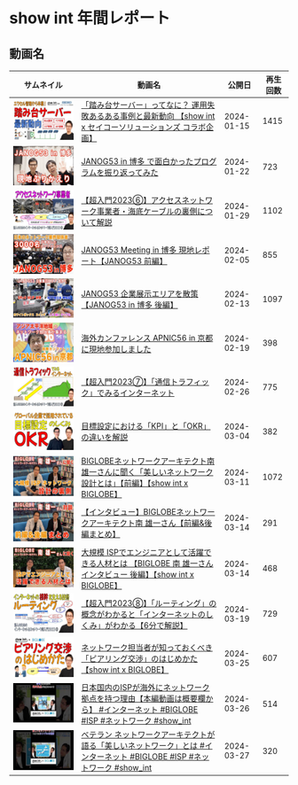 # show int 年間レポート

## 動画名
|サムネイル|動画名|公開日|再生回数|
|---|---|---|---|
|<img src="images/thumbnail_NU-2aNYGFd4_trim.jpg">|[「踏み台サーバー」ってなに？ 運用失敗あるある事例と最新動向 【show int x セイコーソリューションズ コラボ企画】](https://www.youtube.com/watch?v=NU-2aNYGFd4)|2024-01-15|1415|
|<img src="images/thumbnail_IgeDskcLp1E_trim.jpg">|[JANOG53 in 博多 で面白かったプログラムを振り返ってみた](https://www.youtube.com/watch?v=IgeDskcLp1E)|2024-01-22|723|
|<img src="images/thumbnail_u602X43oJow_trim.jpg">|[【超入門2023⑥】アクセスネットワーク事業者・海底ケーブルの裏側について解説](https://www.youtube.com/watch?v=u602X43oJow)|2024-01-29|1102|
|<img src="images/thumbnail_0GoJgfSb5N8_trim.jpg">|[JANOG53 Meeting in 博多 現地レポート【JANOG53 前編】](https://www.youtube.com/watch?v=0GoJgfSb5N8)|2024-02-05|855|
|<img src="images/thumbnail_TFFpCss21sE_trim.jpg">|[JANOG53 企業展示エリアを散策【JANOG53 in 博多 後編】](https://www.youtube.com/watch?v=TFFpCss21sE)|2024-02-13|1097|
|<img src="images/thumbnail_d5UTadczKcM_trim.jpg">|[海外カンファレンス APNIC56 in 京都 に現地参加しました](https://www.youtube.com/watch?v=d5UTadczKcM)|2024-02-19|398|
|<img src="images/thumbnail_5_FF5TemRdM_trim.jpg">|[【超入門2023⑦】「通信トラフィック」でみるインターネット](https://www.youtube.com/watch?v=5_FF5TemRdM)|2024-02-26|775|
|<img src="images/thumbnail_rXImv_hm0Nw_trim.jpg">|[目標設定における「KPI」と「OKR」の違いを解説](https://www.youtube.com/watch?v=rXImv_hm0Nw)|2024-03-04|382|
|<img src="images/thumbnail_daK0ZzaVaAQ_trim.jpg">|[BIGLOBEネットワークアーキテクト南 雄一さんに聞く「美しいネットワーク設計とは」【前編】【show int x BIGLOBE】](https://www.youtube.com/watch?v=daK0ZzaVaAQ)|2024-03-11|1072|
|<img src="images/thumbnail_wbMyttCwkXc_trim.jpg">|[【インタビュー】BIGLOBEネットワークアーキテクト南 雄一さん【前編&amp;後編まとめ】](https://www.youtube.com/watch?v=wbMyttCwkXc)|2024-03-14|291|
|<img src="images/thumbnail_MlSNV9u6wpo_trim.jpg">|[大規模 ISPでエンジニアとして活躍できる人材とは 【BIGLOBE 南 雄一さんインタビュー 後編】【show int x BIGLOBE】](https://www.youtube.com/watch?v=MlSNV9u6wpo)|2024-03-14|468|
|<img src="images/thumbnail_5Mlsgp8ZmRE_trim.jpg">|[【超入門2023⑧】「ルーティング」の概念がわかると「インターネットのしくみ」がわかる【6分で解説】](https://www.youtube.com/watch?v=5Mlsgp8ZmRE)|2024-03-19|729|
|<img src="images/thumbnail_RSkBvJyJXqo_trim.jpg">|[ネットワーク担当者が知っておくべき「ピアリング交渉」のはじめかた【show int x BIGLOBE】](https://www.youtube.com/watch?v=RSkBvJyJXqo)|2024-03-25|607|
|<img src="images/thumbnail_lbvZyXrDoj4_trim.jpg">|[日本国内のISPが海外にネットワーク拠点を持つ理由【本編動画は概要欄から】 #インターネット #BIGLOBE #ISP #ネットワーク #show_int](https://www.youtube.com/watch?v=lbvZyXrDoj4)|2024-03-26|514|
|<img src="images/thumbnail_EpxuLG10L7Y_trim.jpg">|[ベテラン ネットワークアーキテクトが語る「美しいネットワーク」とは  #インターネット #BIGLOBE #ISP #ネットワーク #show_int](https://www.youtube.com/watch?v=EpxuLG10L7Y)|2024-03-27|320|
